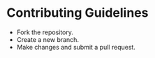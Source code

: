 # Contributing Guidelines
- Fork the repository.
- Create a new branch.
- Make changes and submit a pull request.

